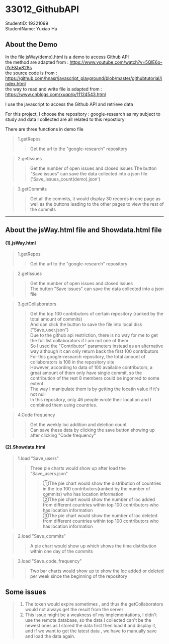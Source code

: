 # 33012_GithubAPI

StudentID: 19321099  
StudentName: Yuxiao Hu  


## About the Demo

In the file jsWay(demo).html is a demo to access Github API  
the method are adapted from : https://www.youtube.com/watch?v=5QlE6o-iYcE&t=828s  
the source code is from : https://github.com/hnasr/javascript_playground/blob/master/githubtutorial/index.html    
the way to read and write file is adapted from : https://www.cnblogs.com/xuqp/p/11124543.html    

I use the javascript to access the Github API and retrieve data

For this project, I choose the repository : google-research as my subject to study and data I collected are all related to this repostiory 

There are three functions in demo file
  
>1.getRepos  
>>Get the url to the "google-research" repository 

>2.getIssues  
>>Get the number of open issues and closed issues 
>>The button "Save issues" can save the data collected into a json file ('Save_issues_count(demo).json')

>3.getCommits  
>>Get all the commits, it would display 30 records in one page as well as the buttons leading to the other pages to view the rest of the commits  



-------

## About the jsWay.html file and Showdata.html file  
#### (1).jsWay.html
>1.getRepos  
>>Get the url to the "google-research" repository  

>2.getIssues  
>>Get the number of open issues and closed issues  
>>The button "Save issues" can save the data collected into a json file  

>3.getCollaborators
>>Get the top 100 contributors of certain repository (ranked by the total amount of commits)  
>>And can click the button to save the file into local disk ("Save_user.json")  
>>Due to the github api restriction, there is no way for me to get the full list collaborators if I am not one of them  
>>So I used the "Contributor" parameters instead as an alternative way although it can only return back the first 100 contributors   
>>For this google-research repository, the total amount of collaborators is 108 in the repository site  
>>However, according to data of 100 available contributors, a great amount of them only have single commit, so the contribution of the rest 8 members could be ingonred to some extent  
>>The way I manipulate them is by getting the locatin value if it's not null  
>>In this repository, only 46 people wrote their location and I combined them using countries.  


>4.Code frequency  
>>Get the weekly loc addition and deletion count  
>>Can save these data by clicking the save button showing up after clicking "Code frequency"  

#### (2).Showdata.html  
>1.load "Save_users" 
>>Three pie charts would show up after load the "Save_users.json"  
>>>①The pie chart would show the distribution of countries in the top 100 contributors(ranked by the number of commits) who has location information  
>>>②The pie chart would show the number of loc added from different countries within top 100 contributors who has location information  
>>>③The pie chart would show the number of loc deleted from different countries within top 100 contributors who has location information  

>2.load "Save_commits"  
>> A pie chart would show up which shows the time distribution within one day of the commits  

>3.load "Save_code_frequency"  
>> Two bar charts would show up to show the loc added or deleted per week since the beginning of the repository  


## Some issues  
>1. The token would expire sometimes , and thus the getCollaborators would not always get the result from the server  
>2. This issue might be a weakness of my implementations, I didn't use the remote database, so the data I collected can't be the newest ones as I stored the data first then load it and display it, and if we want to get the latest data , we have to manually save and load the data again.
